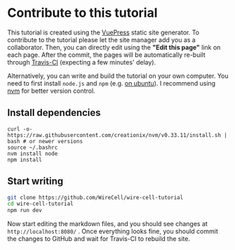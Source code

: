 # Contribute to this tutorial

This tutorial is created using the [VuePress](https://vuepress.vuejs.org/) static site generator. To contribute to the tutorial please let the site manager add you as a collaborator. Then, you can directly edit using the **"Edit this page"** link on each page. After the commit, the pages will be automatically re-built through [Travis-CI](https://travis-ci.com/) (expecting a few minutes' delay).

Alternatively, you can write and build the tutorial on your own computer. You need to first install `node.js` and `npm` (e.g. [on ubuntu](https://linuxize.com/post/how-to-install-node-js-on-ubuntu-18.04/)). I recommend using [nvm](https://github.com/nvm-sh/nvm) for better version control.

## Install dependencies

```bash{2-4}
curl -o- https://raw.githubusercontent.com/creationix/nvm/v0.33.11/install.sh | bash # or newer versions
source ~/.bashrc
nvm install node
npm install
```

## Start writing

```bash
git clone https://github.com/WireCell/wire-cell-tutorial
cd wire-cell-tutorial
npm run dev
```

Now start editing the markdown files, and you should see changes at `http://localhost:8080/` . Once everything looks fine, you should commit the changes to GitHub and wait for Travis-CI to rebuild the site.

<!-- ::: tip
With permission you can build and deploy the pages yourself using the [deploy.sh](https://github.com/WireCell/wire-cell-tutorial/blob/master/deploy.sh) script.
::: -->
